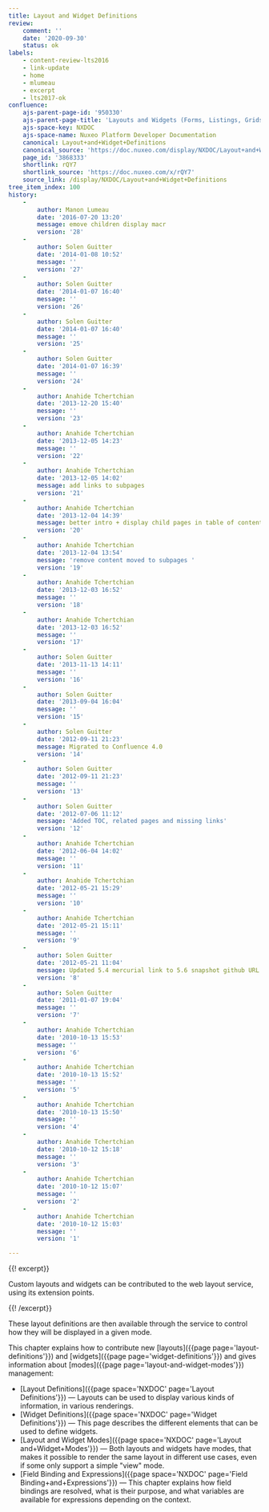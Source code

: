 ```yaml
---
title: Layout and Widget Definitions
review:
    comment: ''
    date: '2020-09-30'
    status: ok
labels:
    - content-review-lts2016
    - link-update
    - home
    - mlumeau
    - excerpt
    - lts2017-ok
confluence:
    ajs-parent-page-id: '950330'
    ajs-parent-page-title: 'Layouts and Widgets (Forms, Listings, Grids)'
    ajs-space-key: NXDOC
    ajs-space-name: Nuxeo Platform Developer Documentation
    canonical: Layout+and+Widget+Definitions
    canonical_source: 'https://doc.nuxeo.com/display/NXDOC/Layout+and+Widget+Definitions'
    page_id: '3868333'
    shortlink: rQY7
    shortlink_source: 'https://doc.nuxeo.com/x/rQY7'
    source_link: /display/NXDOC/Layout+and+Widget+Definitions
tree_item_index: 100
history:
    -
        author: Manon Lumeau
        date: '2016-07-20 13:20'
        message: emove children display macr
        version: '28'
    -
        author: Solen Guitter
        date: '2014-01-08 10:52'
        message: ''
        version: '27'
    -
        author: Solen Guitter
        date: '2014-01-07 16:40'
        message: ''
        version: '26'
    -
        author: Solen Guitter
        date: '2014-01-07 16:40'
        message: ''
        version: '25'
    -
        author: Solen Guitter
        date: '2014-01-07 16:39'
        message: ''
        version: '24'
    -
        author: Anahide Tchertchian
        date: '2013-12-20 15:40'
        message: ''
        version: '23'
    -
        author: Anahide Tchertchian
        date: '2013-12-05 14:23'
        message: ''
        version: '22'
    -
        author: Anahide Tchertchian
        date: '2013-12-05 14:02'
        message: add links to subpages
        version: '21'
    -
        author: Anahide Tchertchian
        date: '2013-12-04 14:39'
        message: better intro + display child pages in table of contents
        version: '20'
    -
        author: Anahide Tchertchian
        date: '2013-12-04 13:54'
        message: 'remove content moved to subpages '
        version: '19'
    -
        author: Anahide Tchertchian
        date: '2013-12-03 16:52'
        message: ''
        version: '18'
    -
        author: Anahide Tchertchian
        date: '2013-12-03 16:52'
        message: ''
        version: '17'
    -
        author: Solen Guitter
        date: '2013-11-13 14:11'
        message: ''
        version: '16'
    -
        author: Solen Guitter
        date: '2013-09-04 16:04'
        message: ''
        version: '15'
    -
        author: Solen Guitter
        date: '2012-09-11 21:23'
        message: Migrated to Confluence 4.0
        version: '14'
    -
        author: Solen Guitter
        date: '2012-09-11 21:23'
        message: ''
        version: '13'
    -
        author: Solen Guitter
        date: '2012-07-06 11:12'
        message: 'Added TOC, related pages and missing links'
        version: '12'
    -
        author: Anahide Tchertchian
        date: '2012-06-04 14:02'
        message: ''
        version: '11'
    -
        author: Anahide Tchertchian
        date: '2012-05-21 15:29'
        message: ''
        version: '10'
    -
        author: Anahide Tchertchian
        date: '2012-05-21 15:11'
        message: ''
        version: '9'
    -
        author: Solen Guitter
        date: '2012-05-21 11:04'
        message: Updated 5.4 mercurial link to 5.6 snapshot github URL
        version: '8'
    -
        author: Solen Guitter
        date: '2011-01-07 19:04'
        message: ''
        version: '7'
    -
        author: Anahide Tchertchian
        date: '2010-10-13 15:53'
        message: ''
        version: '6'
    -
        author: Anahide Tchertchian
        date: '2010-10-13 15:52'
        message: ''
        version: '5'
    -
        author: Anahide Tchertchian
        date: '2010-10-13 15:50'
        message: ''
        version: '4'
    -
        author: Anahide Tchertchian
        date: '2010-10-12 15:18'
        message: ''
        version: '3'
    -
        author: Anahide Tchertchian
        date: '2010-10-12 15:07'
        message: ''
        version: '2'
    -
        author: Anahide Tchertchian
        date: '2010-10-12 15:03'
        message: ''
        version: '1'

---
```

{{! excerpt}}

Custom layouts and widgets can be contributed to the web layout service, using its extension points.

{{! /excerpt}}

These layout definitions are then available through the service to control how they will be displayed in a given mode.

This chapter explains how to contribute new [layouts]({{page page='layout-definitions'}}) and [widgets]({{page page='widget-definitions'}}) and gives information about [modes]({{page page='layout-and-widget-modes'}}) management:

*   [Layout Definitions]({{page space='NXDOC' page='Layout Definitions'}})&nbsp;&mdash;&nbsp;<span class="smalltext">Layouts can be used to display various kinds of information, in various renderings.&nbsp;</span>
*   [Widget Definitions]({{page space='NXDOC' page='Widget Definitions'}})&nbsp;&mdash;&nbsp;<span class="smalltext">This page describes the different elements that can be used to define widgets.</span>
*   [Layout and Widget Modes]({{page space='NXDOC' page='Layout and+Widget+Modes'}})&nbsp;&mdash;&nbsp;<span class="smalltext">Both layouts and widgets have modes, that makes it possible to render the same layout in different use cases, even if some only support a simple "view" mode.</span>
*   [Field Binding and Expressions]({{page space='NXDOC' page='Field Binding+and+Expressions'}})&nbsp;&mdash;&nbsp;<span class="smalltext">This chapter explains how field bindings are resolved, what is their purpose, and what variables are available for expressions depending on the context.</span>
